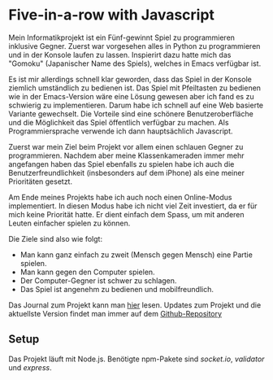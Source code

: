 # Five-in-a-row with Javascript
Mein Informatikprojekt ist ein Fünf-gewinnt Spiel zu programmieren inklusive Gegner.
Zuerst war vorgesehen alles in Python zu programmieren und in der Konsole laufen zu lassen.
Inspierirt dazu hatte mich das "Gomoku" (Japanischer Name des Spiels), welches in Emacs verfügbar ist.

Es ist mir allerdings schnell klar geworden, dass das Spiel in der Konsole ziemlich umständlich zu bedienen ist. Das Spiel mit Pfeiltasten zu bedienen wie in der Emacs-Version wäre eine Lösung gewesen aber ich fand es zu schwierig zu implementieren. 
Darum habe ich schnell auf eine Web basierte Variante gewechselt. Die Vorteile sind eine schönere Benutzeroberfläche und die Möglichkeit das Spiel öffentlich verfügbar zu machen. Als Programmiersprache verwende ich dann hauptsächlich Javascript.

Zuerst war mein Ziel beim Projekt vor allem einen schlauen Gegner zu programmieren.
Nachdem aber meine Klassenkameraden immer mehr angefangen haben das Spiel ebenfalls zu spielen habe ich auch die Benutzerfreundlichkeit (insbesonders auf dem iPhone) als eine meiner Prioritäten gesetzt.

Am Ende meines Projekts habe ich auch noch einen Online-Modus implementiert. In diesen Modus habe ich nicht viel Zeit investiert, da er für mich keine Priorität hatte. Er dient einfach dem Spass, um mit anderen Leuten einfacher spielen zu können.

Die Ziele sind also wie folgt:

- Man kann ganz einfach zu zweit (Mensch gegen Mensch) eine Partie spielen.
- Man kann gegen den Computer spielen.
- Der Computer-Gegner ist schwer zu schlagen.
- Das Spiel ist angenehm zu bedienen und mobilfreundlich.


Das Journal zum Projekt kann man [hier](journal.md) lesen.
Updates zum Projekt und die aktuellste Version findet man immer auf dem [Github-Repository](https://github.com/jotron/gomoku)

## Setup

Das Projekt läuft mit Node.js. Benötigte npm-Pakete sind *socket.io*, *validator* und *express*.

